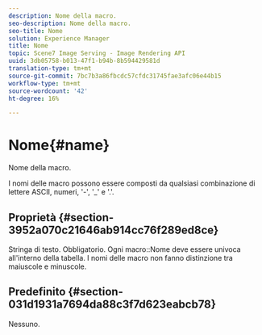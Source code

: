 ```yaml
---
description: Nome della macro.
seo-description: Nome della macro.
seo-title: Nome
solution: Experience Manager
title: Nome
topic: Scene7 Image Serving - Image Rendering API
uuid: 3db05758-b013-47f1-b94b-8b594429581d
translation-type: tm+mt
source-git-commit: 7bc7b3a86fbcdc57cfdc31745fae3afc06e44b15
workflow-type: tm+mt
source-wordcount: '42'
ht-degree: 16%

---
```



# Nome{#name}

Nome della macro.

I nomi delle macro possono essere composti da qualsiasi combinazione di lettere ASCII, numeri, &#39;-&#39;, &#39;_&#39; e &#39;.&#39;.

## Proprietà {#section-3952a070c21646ab914cc76f289ed8ce}

Stringa di testo. Obbligatorio. Ogni macro::Nome deve essere univoca all&#39;interno della tabella. I nomi delle macro non fanno distinzione tra maiuscole e minuscole.

## Predefinito {#section-031d1931a7694da88c3f7d623eabcb78}

Nessuno.
